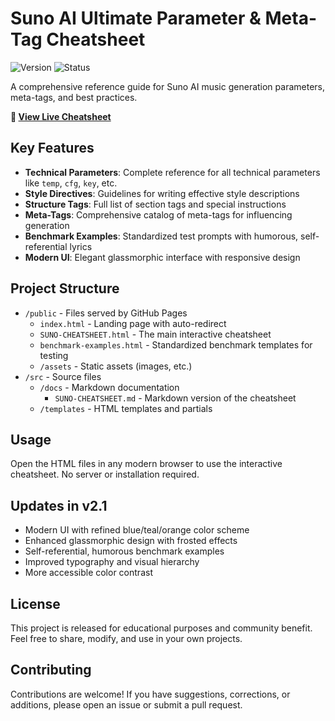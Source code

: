 # Suno AI Ultimate Parameter & Meta-Tag Cheatsheet

![Version](https://img.shields.io/badge/version-v2.1-blue)
![Status](https://img.shields.io/badge/status-public_release-success)

A comprehensive reference guide for Suno AI music generation parameters, meta-tags, and best practices.

**📑 [View Live Cheatsheet](https://a-gb.github.io/suno-cheatsheet/SUNO-CHEATSHEET.html)**

## Key Features

- **Technical Parameters**: Complete reference for all technical parameters like `temp`, `cfg`, `key`, etc.
- **Style Directives**: Guidelines for writing effective style descriptions
- **Structure Tags**: Full list of section tags and special instructions
- **Meta-Tags**: Comprehensive catalog of meta-tags for influencing generation
- **Benchmark Examples**: Standardized test prompts with humorous, self-referential lyrics
- **Modern UI**: Elegant glassmorphic interface with responsive design

## Project Structure

- `/public` - Files served by GitHub Pages
  - `index.html` - Landing page with auto-redirect
  - `SUNO-CHEATSHEET.html` - The main interactive cheatsheet
  - `benchmark-examples.html` - Standardized benchmark templates for testing
  - `/assets` - Static assets (images, etc.)
- `/src` - Source files
  - `/docs` - Markdown documentation
    - `SUNO-CHEATSHEET.md` - Markdown version of the cheatsheet
  - `/templates` - HTML templates and partials

## Usage

Open the HTML files in any modern browser to use the interactive cheatsheet. No server or installation required.

## Updates in v2.1

- Modern UI with refined blue/teal/orange color scheme
- Enhanced glassmorphic design with frosted effects
- Self-referential, humorous benchmark examples
- Improved typography and visual hierarchy
- More accessible color contrast

## License

This project is released for educational purposes and community benefit. Feel free to share, modify, and use in your own projects.

## Contributing

Contributions are welcome! If you have suggestions, corrections, or additions, please open an issue or submit a pull request.